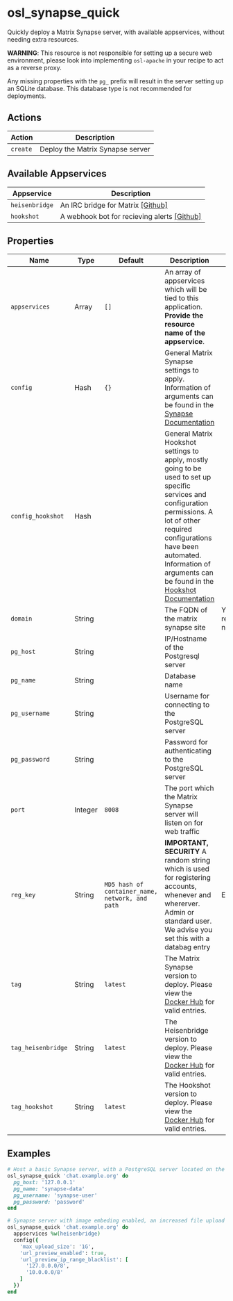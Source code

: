 # osl\_synapse\_quick

Quickly deploy a Matrix Synapse server, with available appservices, without needing extra resources.

**WARNING**: This resource is not responsible for setting up a secure web environment, please look into implementing `osl-apache` in your recipe to act as a reverse proxy.

Any missing properties with the `pg_` prefix will result in the server setting up an SQLite database. This database type is not recommended for deployments.

## Actions

| Action   | Description                       |
| -------- | --------------------------------- |
| `create` | Deploy the Matrix Synapse server  |

## Available Appservices

| Appservice     | Description                                                                 |
| -------------- | --------------------------------------------------------------------------- |
| `heisenbridge` | An IRC bridge for Matrix [\[Github\]](https://github.com/hifi/heisenbridge) |
| `hookshot`     | A webhook bot for recieving alerts [\[Github\]](https://github.com/matrix-org/matrix-hookshot) |

## Properties

| Name             | Type             | Default                                          | Description | Required |
| ---------------- | ---------------- | ------------------------------------------------ | ----------- | -------- |
| `appservices`    | Array            | `[]`                                             | An array of appservices which will be tied to this application. **Provide the resource name of the appservice**. | |
| `config`         | Hash             | `{}`                                             | General Matrix Synapse settings to apply. Information of arguments can be found in the [Synapse Documentation](https://matrix-org.github.io/synapse/latest/usage/configuration/config_documentation.html) | |
| `config_hookshot`| Hash    |                                               | General Matrix Hookshot settings to apply, mostly going to be used to set up specific services and configuration permissions. A lot of other required configurations have been automated. Information of arguments can be found in the [Hookshot Documentation](https://matrix-org.github.io/matrix-hookshot/latest/setup/sample-configuration.html) | |
| `domain`         | String           |                                                  | The FQDN of the matrix synapse site | Yes, resource name |
| `pg_host`        | String           |                                                  | IP/Hostname of the Postgresql server | |
| `pg_name`        | String           |                                                  | Database name | |
| `pg_username`    | String           |                                                  | Username for connecting to the PostgreSQL server | |
| `pg_password`    | String           |                                                  | Password for authenticating to the PostgreSQL server | |
| `port`           | Integer          | `8008`                                           | The port which the Matrix Synapse server will listen on for web traffic | |
| `reg_key`        | String           | `MD5 hash of container_name, network, and path`  | **IMPORTANT, SECURITY** A random string which is used for registering accounts, whenever and whererver. Admin or standard user. We advise you set this with a databag entry | Encouraged |
| `tag`            | String           | `latest`                                         | The Matrix Synapse version to deploy. Please view the [Docker Hub](https://hub.docker.com/r/matrixdotorg/synapse/tags) for valid entries. | |
| `tag_heisenbridge`| String          | `latest`                                         | The Heisenbridge version to deploy. Please view the [Docker Hub](https://hub.docker.com/r/hif1/heisenbridge) for valid entries. | |
| `tag_hookshot`   | String           | `latest`                                         | The Hookshot version to deploy. Please view the [Docker Hub](https://hub.docker.com/r/halfshot/matrix-hookshot) for valid entries. | |

## Examples
```ruby
# Host a basic Synapse server, with a PostgreSQL server located on the same VM
osl_synapse_quick 'chat.example.org' do
  pg_host: '127.0.0.1'
  pg_name: 'synapse-data'
  pg_username: 'synapse-user'
  pg_password: 'password'
end

# Synapse server with image embeding enabled, an increased file upload size, and Heisenbridge
osl_synapse_quick 'chat.example.org' do
  appservices %w(heisenbridge)
  config({
    'max_upload_size': '1G',
    'url_preview_enabled': true,
    'url_preview_ip_range_blacklist': [
      '127.0.0.0/8',
      '10.0.0.0/8'
    ]
  })
end
```
